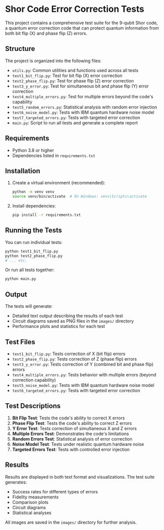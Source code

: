 # Shor Code Error Correction Tests

This project contains a comprehensive test suite for the 9-qubit Shor code, a quantum error correction code that can protect quantum information from both bit flip (X) and phase flip (Z) errors.

## Structure

The project is organized into the following files:

- `utils.py`: Common utilities and functions used across all tests
- `test1_bit_flip.py`: Test for bit flip (X) error correction
- `test2_phase_flip.py`: Test for phase flip (Z) error correction
- `test3_y_error.py`: Test for simultaneous bit and phase flip (Y) error correction
- `test4_multiple_errors.py`: Test for multiple errors beyond the code's capability
- `test5_random_errors.py`: Statistical analysis with random error injection
- `test6_noise_model.py`: Tests with IBM quantum hardware noise model
- `test7_targeted_errors.py`: Tests with targeted error correction
- `main.py`: Script to run all tests and generate a complete report

## Requirements

- Python 3.8 or higher
- Dependencies listed in `requirements.txt`

## Installation

1. Create a virtual environment (recommended):
   ```bash
   python -m venv venv
   source venv/bin/activate  # On Windows: venv\Scripts\activate
   ```

2. Install dependencies:
   ```bash
   pip install -r requirements.txt
   ```

## Running the Tests

You can run individual tests:

```bash
python test1_bit_flip.py
python test2_phase_flip.py
# ... etc.
```

Or run all tests together:

```bash
python main.py
```

## Output

The tests will generate:
- Detailed text output describing the results of each test
- Circuit diagrams saved as PNG files in the `images/` directory
- Performance plots and statistics for each test

## Test Files

- `test1_bit_flip.py`: Tests correction of X (bit flip) errors
- `test2_phase_flip.py`: Tests correction of Z (phase flip) errors
- `test3_y_error.py`: Tests correction of Y (combined bit and phase flip) errors
- `test4_multiple_errors.py`: Tests behavior with multiple errors (beyond correction capability)
- `test5_noise_model.py`: Tests with IBM quantum hardware noise model
- `test6_targeted_errors.py`: Tests with targeted error correction

## Test Descriptions

1. **Bit Flip Test**: Tests the code's ability to correct X errors
2. **Phase Flip Test**: Tests the code's ability to correct Z errors
3. **Y Error Test**: Tests correction of simultaneous X and Z errors
4. **Multiple Errors Test**: Demonstrates the code's limitations
5. **Random Errors Test**: Statistical analysis of error correction
6. **Noise Model Test**: Tests under realistic quantum hardware noise
7. **Targeted Errors Test**: Tests with controlled error injection

## Results

Results are displayed in both text format and visualizations. The test suite generates:
- Success rates for different types of errors
- Fidelity measurements
- Comparison plots
- Circuit diagrams
- Statistical analyses

All images are saved in the `images/` directory for further analysis. 